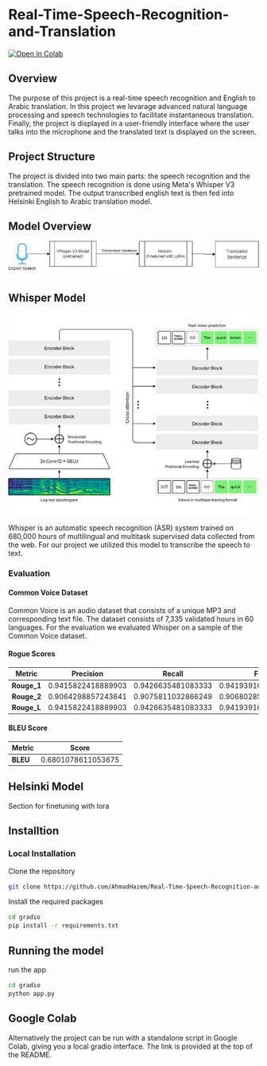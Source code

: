 # Real-Time-Speech-Recognition-and-Translation
<a href="https://colab.research.google.com/drive/1UwWVyIdiTGw7_YxSOoRCFTXZBQFmNOVz?usp=sharing">
    <img src="https://colab.research.google.com/assets/colab-badge.svg" alt="Open In Colab">
</a>

## Overview
The purpose of this project is a real-time speech recognition and English to Arabic translation. In this project we levarage advanced natural language processing and speech technologies to facilitate instantaneous translation. Finally, the project is displayed in a user-friendly interface where the user talks into the microphone and the translated text is displayed on the screen.

## Project Structure
The project is divided into two main parts: the speech recognition and the translation. The speech recognition is done using Meta's Whisper V3 pretrained model. The output transcribed english text is then fed into Helsinki English to Arabic translation model. 

## Model Overview
![Model Diagram](Docs/model_overview.png)

## Whisper Model
![Whisper Model](Docs/whisper.png)


Whisper is an automatic speech recognition (ASR) system trained on 680,000 hours of multilingual and multitask supervised data collected from the web.
For our project we utilized this model to transcribe the speech to text.

### Evaluation
#### Common Voice Dataset
Common Voice is an audio dataset that consists of a unique MP3 and corresponding text file. The dataset consists of 7,335 validated hours in 60 languages.
For the evaluation we evaluated Whisper on a sample of the Common Voice dataset. 

#### Rogue Scores
| Metric       | Precision           | Recall             | F1                |
|--------------|----------------------|--------------------|-------------------|
| **Rouge_1**  | 0.9415822418889903   | 0.9426635481083333 | 0.9419391677910781|
| **Rouge_2**  | 0.9064298857243641   | 0.9075811032866249 | 0.906802859490404 |
| **Rouge_L**  | 0.9415822418889903   | 0.9426635481083333 | 0.9419391677910781|
#### BLEU Score
| Metric       | Score               |
|--------------|---------------------|
| **BLEU**     | 0.6801078611053675  |

## Helsinki Model

Section for finetuning with lora

## Installtion
### Local Installation
Clone the repository
```bash
git clone https://github.com/AhmadHazem/Real-Time-Speech-Recognition-and-Translation-.git
```
Install the required packages
```bash
cd gradio
pip install -r requirements.txt
```

## Running the model
run the app
```bash
cd gradio
python app.py
```
## Google Colab
Alternatively the project can be run with a standalone script in Google Colab, giving you a local gradio interface. The link is provided at the top of the README.


